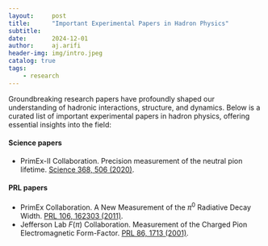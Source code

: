 ```yaml
---
layout:     post
title:      "Important Experimental Papers in Hadron Physics"
subtitle:   
date:       2024-12-01
author:     aj.arifi
header-img: img/intro.jpeg
catalog: true
tags:
    - research
---
```



Groundbreaking research papers have profoundly shaped our understanding of hadronic interactions, structure, and dynamics. 
Below is a curated list of important experimental papers in hadron physics, offering essential insights into the field:

#### Science papers
- PrimEx-II Collaboration. Precision measurement of the neutral pion lifetime. [Science 368, 506 (2020)](https://doi.org/10.1126/science.aay6641).

#### PRL papers
- PrimEx Collaboration. A New Measurement of the $\pi^0$ Radiative Decay Width. [PRL 106, 162303 (2011)](https://doi.org/10.1103/PhysRevLett.106.162303).
- Jefferson Lab $F(\pi)$ Collaboration. Measurement of the Charged Pion Electromagnetic Form-Factor. [PRL 86, 1713 (2001)](https://doi.org/10.1103/PhysRevLett.86.1713).
